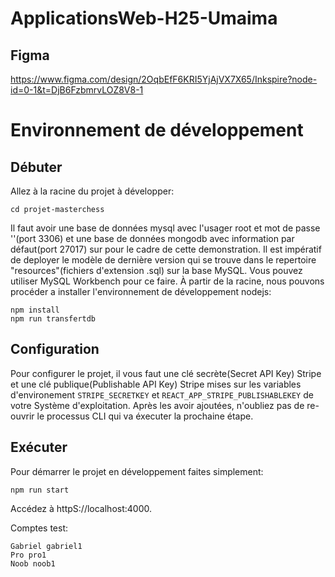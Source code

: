 # ApplicationsWeb-H25-Umaima

## Figma
https://www.figma.com/design/2OqbEfF6KRI5YjAjVX7X65/Inkspire?node-id=0-1&t=DjB6FzbmrvLOZ8V8-1

# Environnement de développement
## Débuter
Allez à la racine du projet à développer:
```
cd projet-masterchess
```

Il faut avoir une base de données mysql avec l'usager root et mot de passe ''(port 3306) et une base de données mongodb avec information par défaut(port 27017) sur pour le cadre de cette demonstration.
Il est impératif de deployer le modèle de dernière version qui se trouve dans le repertoire "resources"(fichiers d'extension .sql) sur la base MySQL. Vous pouvez utiliser MySQL Workbench pour ce faire.
À partir de la racine, nous pouvons procéder a installer l'environnement de développement nodejs:
```
npm install
npm run transfertdb
```

## Configuration
Pour configurer le projet, il vous faut une clé secrète(Secret API Key) Stripe et une clé publique(Publishable API Key) Stripe mises sur les variables d'environement ```STRIPE_SECRETKEY``` et ```REACT_APP_STRIPE_PUBLISHABLEKEY``` de votre Système d'exploitation. Après les avoir ajoutées, n'oubliez pas de re-ouvrir le processus CLI qui va éxecuter la prochaine étape.

## Exécuter
Pour démarrer le projet en développement faites simplement:
```
npm run start
```

Accédez à httpS://localhost:4000.

Comptes test:
```
Gabriel gabriel1
Pro pro1
Noob noob1
```
